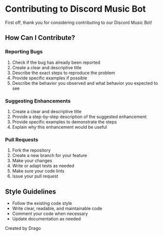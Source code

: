 # Contributing to Discord Music Bot

First off, thank you for considering contributing to our Discord Music Bot!

## How Can I Contribute?

### Reporting Bugs

1. Check if the bug has already been reported
2. Create a clear and descriptive title
3. Describe the exact steps to reproduce the problem
4. Provide specific examples if possible
5. Describe the behavior you observed and what behavior you expected to see

### Suggesting Enhancements

1. Create a clear and descriptive title
2. Provide a step-by-step description of the suggested enhancement
3. Provide specific examples to demonstrate the steps
4. Explain why this enhancement would be useful

### Pull Requests

1. Fork the repository
2. Create a new branch for your feature
3. Make your changes
4. Write or adapt tests as needed
5. Make sure your code lints
6. Issue your pull request

## Style Guidelines

- Follow the existing code style
- Write clear, readable, and maintainable code
- Comment your code when necessary
- Update documentation as needed

Created by Drago
